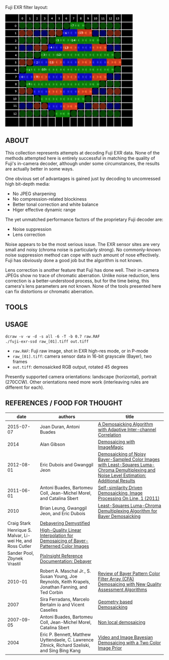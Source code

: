 Fuji EXR filter layout:

<img src="doc/image/fuji-cfm.png" width="405" height="357" />


## ABOUT

This collection represents attempts at decoding Fuji EXR data. None of the
methods attempted here is entirely successful in matching the quality of Fuji's
in-camera decoder, although under some circumstances, the results are actually
better in some ways.

One obvious set of advantages is gained just by decoding to uncomressed high
bit-depth media:

  * No JPEG sharpening
  * No compression-related blockiness
  * Better tonal correction and white balance
  * Higer effective dynamic range

The yet unmatched performance factors of the proprietary Fuji decoder are:

  * Noise suppression
  * Lens correction

Noise appears to be the most serious issue. The EXR sensor sites are very small
and noisy (chroma noise is particularly strong). No commonly-known noise
suppression method can cope with such amount of nose effectively. Fuji has
obviously done a good job but the algorithm is not known.

Lens correction is another feature that Fuji has done well. Their in-camera
JPEGs show no trace of chromatic aberration. Unlike noise reduction, lens
correction is a better-understood process, but for the time being, this camera's
lens parameters are not known. None of the tools presented here can fix
distortions or chromatic aberration.

## TOOLS



## USAGE

```
dcraw -v -w -d -s all -6 -T -b 0.7 raw.RAF
./fuji-exr-ssd raw_[01].tiff out.tiff
```

* `raw.RAF`: Fuji raw image, shot in EXR high-res mode, or in P-mode
* `raw_[01].tiff`:  camera sensor data in 16-bit grayscale (Bayer), two frames
* `out.tiff`:  demosaicked RGB output, rotated 45 degrees

Presently supported camera orientations: landscape (horizontal), portrait (270CCW). Other orientations need more work (interleaving rules are different for each).


## REFERENCES / FOOD FOR THOUGHT

date | authors | title
---|---|---
2015-07-07 | Joan Duran, Antoni Buades | [A Demosaicking Algorithm with Adaptive Inter-channel Correlation](http://www.ipol.im/pub/art/2015/145)
2014 | Alan Gibson | [Demosaicing with ImageMagic](http://im.snibgo.com/demosaic.htm)
2012-08-01 | Eric Dubois and Gwanggil Jeon | [Demosaicking of Noisy Bayer-Sampled Color Images with Least-Squares Luma-Chroma Demultiplexing and Noise Level Estimation: Additional Results](http://www.site.uottawa.ca/~edubois/lslcd_ne/)
2011-06-01 | Antoni Buades, Bartomeu Coll, Jean-Michel Morel, and Catalina Sbert | [Self-similarity Driven Demosaicking, Image Processing On Line, 1 (2011)](http://dx.doi.org/10.5201/ipol.2011.bcms-ssdd)
2010 | Brian Leung, Gwanggil Jeon, and Eric Dubois | [Least-Squares Luma-Chroma Demultiplexing Algorithm for Bayer Demosaicking](http://www.site.uottawa.ca/~edubois/lslcd/article/TIP-06195-2010.R1_2col.pdf)
 | Craig Stark | [Debayering Demystified](http://www.stark-labs.com/craig/resources/Articles-&-Reviews/Debayering_API.pdf)
 | Henrique S. Malvar, Li-wei He, and Ross Cutler | [High-Quality Linear Interpolation for Demosaicing of Bayer-Patterned Color Images](http://research.microsoft.com/pubs/102068/Demosaicing_ICASSP04.pdf)
 | Sander Pool, Zbynek Vrastil | [PixInsight Reference Documentation: Debayer](http://pixinsight.com/doc/tools/Debayer/Debayer.html)
2010-01 | Robert A. Maschal Jr., S. Susan Young, Joe Reynolds, Keith Krapels, Jonathan Fanning, and Ted Corbin | [Review of Bayer Pattern Color Filter Array (CFA) Demosaicing with New Quality Assessment Algorithms](http://www.arl.army.mil/arlreports/2010/ARL-TR-5061.pdf)
2007 | Sira Ferradans, Marcelo Bertalm ́ıo and Vicent Caselles | [Geometry based Demosaicking](http://www.gpi.upf.edu/static/sira/Sira_Ferradans/Demosaicking_files/GeometrybasedDemosaicking.pdf)
2007-09-05 | Antoni Buades, Bartomeu Coll, Jean-Michel Morel, Catalina Sbert | [Non local demosaicing](http://dmi.uib.es/~tami/publicacions/CMLA2007-15.pdf)
2004 | Eric P. Bennett, Matthew Uyttendaele, C. Lawrence Zitnick, Richard Szeliski, and Sing Bing Kang | [Video and Image Bayesian Demosaicing with a Two Color Image Prior](http://research.microsoft.com/en-us/um/people/larryz/bennett-eccv06.pdf)
